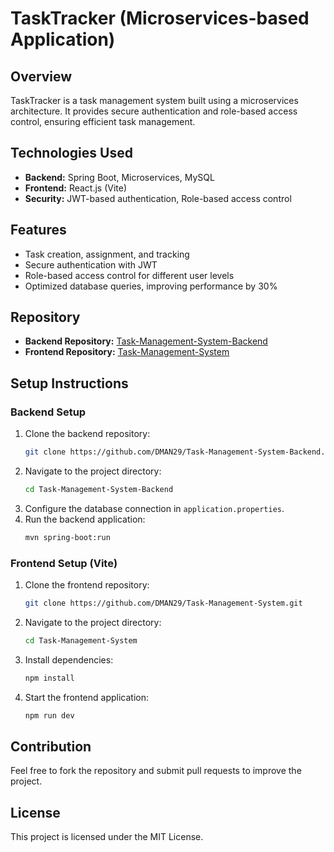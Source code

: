 # TaskTracker (Microservices-based Application)

## Overview
TaskTracker is a task management system built using a microservices architecture. It provides secure authentication and role-based access control, ensuring efficient task management.

## Technologies Used
- **Backend:** Spring Boot, Microservices, MySQL
- **Frontend:** React.js (Vite)
- **Security:** JWT-based authentication, Role-based access control

## Features
- Task creation, assignment, and tracking
- Secure authentication with JWT
- Role-based access control for different user levels
- Optimized database queries, improving performance by 30%

## Repository
- **Backend Repository:** [Task-Management-System-Backend](https://github.com/DMAN29/Task-Management-System-Backend)
- **Frontend Repository:** [Task-Management-System](https://github.com/DMAN29/Task-Management-System)

## Setup Instructions
### Backend Setup
1. Clone the backend repository:
   ```sh
   git clone https://github.com/DMAN29/Task-Management-System-Backend.git
   ```
2. Navigate to the project directory:
   ```sh
   cd Task-Management-System-Backend
   ```
3. Configure the database connection in `application.properties`.
4. Run the backend application:
   ```sh
   mvn spring-boot:run
   ```

### Frontend Setup (Vite)
1. Clone the frontend repository:
   ```sh
   git clone https://github.com/DMAN29/Task-Management-System.git
   ```
2. Navigate to the project directory:
   ```sh
   cd Task-Management-System
   ```
3. Install dependencies:
   ```sh
   npm install
   ```
4. Start the frontend application:
   ```sh
   npm run dev
   ```

## Contribution
Feel free to fork the repository and submit pull requests to improve the project.

## License
This project is licensed under the MIT License.

